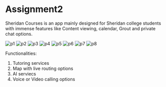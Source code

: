 # Assignment2
Sheridan Courses is an app mainly designed for Sheridan college students with immense features like Content viewing, calendar, Grout and private chat options.

![p1](https://user-images.githubusercontent.com/122641014/220825826-c398db0a-4a77-4496-b970-5690d1033d66.png)
![p2](https://user-images.githubusercontent.com/122641014/220825913-64394d64-a075-4d1b-898f-ab6568471d57.png)
![p3](https://user-images.githubusercontent.com/122641014/220825921-3f42a0f7-39c7-4cc6-a927-18f920a2d470.png)
![p4](https://user-images.githubusercontent.com/122641014/220825927-fe1d678b-8aa1-4864-b0bd-0fa758fb22ca.png)
![p5](https://user-images.githubusercontent.com/122641014/220825937-e9245e18-0847-49ad-bcf6-84f64327f147.png)
![p6](https://user-images.githubusercontent.com/122641014/220825938-ca0c9b06-8cf0-44d8-a8d4-6febf2bab33e.png)
![p7](https://user-images.githubusercontent.com/122641014/220825942-703ce1e0-6767-4a8a-b207-c4ff85685bfc.png)
![p8](https://user-images.githubusercontent.com/122641014/220825946-5366ce66-2493-47c3-82d7-08829b47929a.png)

Functionalities:
1. Tutoring services
2. Map with live routing options
3. AI serviecs
4. Voice or Video calling options

